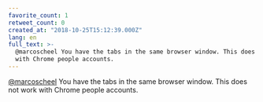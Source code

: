 ```yaml
---
favorite_count: 1
retweet_count: 0
created_at: "2018-10-25T15:12:39.000Z"
lang: en
full_text: >-
  @marcoscheel You have the tabs in the same browser window. This does not work
  with Chrome people accounts.
---
```


[@marcoscheel](https://twitter.com/marcoscheel) You have the tabs in the same
browser window. This does not work with Chrome people accounts.
